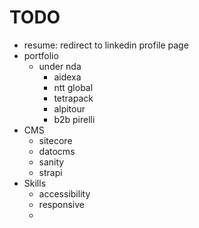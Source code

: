 # TODO

* resume: redirect to linkedin profile page
* portfolio
  * under nda
    * aidexa
    * ntt global
    * tetrapack
    * alpitour
    * b2b pirelli
* CMS
  * sitecore
  * datocms
  * sanity
  * strapi
* Skills
  * accessibility
  * responsive
  * 
